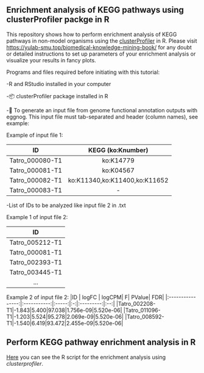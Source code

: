 ## Enrichment analysis of KEGG pathways using clusterProfiler packge in R
This repository shows how to perform enrichment analysis of KEGG pathways in non-model organisms using the 
[clusterProfiler](https://bioconductor.org/packages/release/bioc/html/clusterProfiler.html) in R. 
Please visit https://yulab-smu.top/biomedical-knowledge-mining-book/ for any doubt or detailed instructions
to set up parameters of your enrichment analysis or visualize your results in fancy plots. 

Programs and files required before initiating with this tutorial:

-R and RStudio installed in your computer
 
-:package: clusterProfiler package installed in R

-:egg: To generate an input file from genome functional annotation outputs with eggnog. This input file must tab-separated and header (column names), see example:

Example of input file 1:

|ID          | KEGG (ko:Knumber)|
|:----------:|:----------:|
|Tatro_000080-T1|ko:K14779|
|Tatro_000081-T1|ko:K04567|
|Tatro_000082-T1|ko:K11340,ko:K11400,ko:K11652|
|Tatro_000083-T1|-|

-List of IDs to be analyzed like input file 2 in .txt

Example 1 of input file 2:

|ID          |
|:----------:|
|Tatro_005212-T1|
|Tatro_000081-T1|
|Tatro_002393-T1|
|Tatro_003445-T1|
|...|

Example 2 of input file 2:
|ID                |	logFC |	logCPM|	F|	PValue|	FDR|
|:----------------:|:-----------:|:-----:|:-:|:---------:|:--:|
|Tatro_002208-T1|-1.843|5.400|97.038|1.756e-09|5.520e-06|
|Tatro_011096-T1|-1.203|5.524|95.278|2.069e-09|5.520e-06|
|Tatro_008592-T1|-1.540|6.419|93.472|2.455e-09|5.520e-06|

## Perform KEGG pathway enrichment analysis in R
[Here](https://orlanc.github.io/cp_enrichment/R_enrichment/kegg_pathway_enrichment.html) you can see the R script for the enrichment analysis using *clusterprofiler*.

